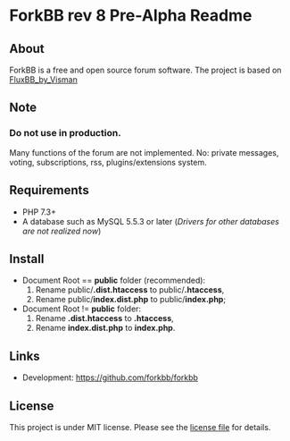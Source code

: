 # ForkBB rev 8 Pre-Alpha Readme

## About

ForkBB is a free and open source forum software. The project is based on [FluxBB_by_Visman](https://github.com/MioVisman/FluxBB_by_Visman)

## Note

### Do not use in production.
Many functions of the forum are not implemented.
No: private messages, voting, subscriptions, rss, plugins/extensions system.

## Requirements

* PHP 7.3+
* A database such as MySQL 5.5.3 or later (_Drivers for other databases are not realized now_)

## Install

* Document Root == **public** folder (recommended):
  1. Rename public/**.dist.htaccess** to public/**.htaccess**,
  2. Rename public/**index.dist.php** to public/**index.php**;
* Document Root != **public** folder:
  1. Rename **.dist.htaccess** to **.htaccess**,
  2. Rename **index.dist.php** to **index.php**.

## Links

* Development: https://github.com/forkbb/forkbb

## License

This project is under MIT license. Please see the [license file](LICENSE) for details.
